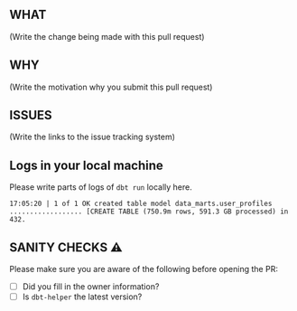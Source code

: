 ## WHAT
(Write the change being made with this pull request)

## WHY
(Write the motivation why you submit this pull request)

## ISSUES
(Write the links to the issue tracking system)

## Logs in your local machine
Please write parts of logs of `dbt run` locally here.

```
17:05:20 | 1 of 1 OK created table model data_marts.user_profiles .................. [CREATE TABLE (750.9m rows, 591.3 GB processed) in 432.
```

## SANITY CHECKS :warning:
Please make sure you are aware of the following before opening the PR:

- [ ] Did you fill in the owner information?
- [ ] Is `dbt-helper` the latest version?
